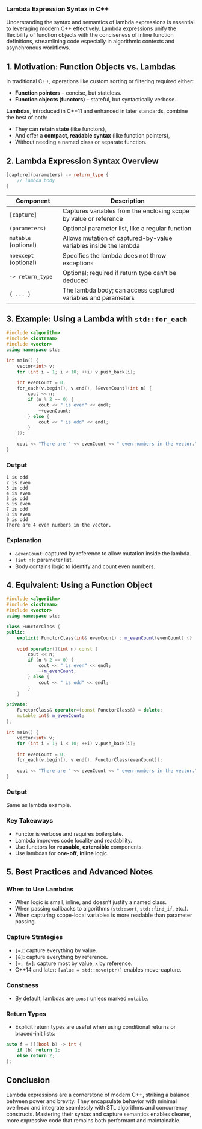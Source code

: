 ### Lambda Expression Syntax in C++

Understanding the syntax and semantics of lambda expressions is essential to leveraging modern C++ effectively. Lambda expressions unify the flexibility of function objects with the conciseness of inline function definitions, streamlining code especially in algorithmic contexts and asynchronous workflows.

## **1. Motivation: Function Objects vs. Lambdas**

In traditional C++, operations like custom sorting or filtering required either:

- **Function pointers** – concise, but stateless.
- **Function objects (functors)** – stateful, but syntactically verbose.

**Lambdas**, introduced in C++11 and enhanced in later standards, combine the best of both:

- They can **retain state** (like functors),
- And offer a **compact, readable syntax** (like function pointers),
- Without needing a named class or separate function.

## **2. Lambda Expression Syntax Overview**

```cpp
[capture](parameters) -> return_type {
    // lambda body
}
```

| Component             | Description                                                       |
| --------------------- | ----------------------------------------------------------------- |
| `[capture]`           | Captures variables from the enclosing scope by value or reference |
| `(parameters)`        | Optional parameter list, like a regular function                  |
| `mutable` (optional)  | Allows mutation of captured-by-value variables inside the lambda  |
| `noexcept` (optional) | Specifies the lambda does not throw exceptions                    |
| `-> return_type`      | Optional; required if return type can't be deduced                |
| `{ ... }`             | The lambda body; can access captured variables and parameters     |

## **3. Example: Using a Lambda with `std::for_each`**

```cpp
#include <algorithm>
#include <iostream>
#include <vector>
using namespace std;

int main() {
    vector<int> v;
    for (int i = 1; i < 10; ++i) v.push_back(i);

    int evenCount = 0;
    for_each(v.begin(), v.end(), [&evenCount](int n) {
        cout << n;
        if (n % 2 == 0) {
            cout << " is even" << endl;
            ++evenCount;
        } else {
            cout << " is odd" << endl;
        }
    });

    cout << "There are " << evenCount << " even numbers in the vector." << endl;
}
```

### **Output**

```
1 is odd
2 is even
3 is odd
4 is even
5 is odd
6 is even
7 is odd
8 is even
9 is odd
There are 4 even numbers in the vector.
```

### **Explanation**

- `&evenCount`: captured by reference to allow mutation inside the lambda.
- `(int n)`: parameter list.
- Body contains logic to identify and count even numbers.

## **4. Equivalent: Using a Function Object**

```cpp
#include <algorithm>
#include <iostream>
#include <vector>
using namespace std;

class FunctorClass {
public:
    explicit FunctorClass(int& evenCount) : m_evenCount(evenCount) {}

    void operator()(int n) const {
        cout << n;
        if (n % 2 == 0) {
            cout << " is even" << endl;
            ++m_evenCount;
        } else {
            cout << " is odd" << endl;
        }
    }

private:
    FunctorClass& operator=(const FunctorClass&) = delete;
    mutable int& m_evenCount;
};

int main() {
    vector<int> v;
    for (int i = 1; i < 10; ++i) v.push_back(i);

    int evenCount = 0;
    for_each(v.begin(), v.end(), FunctorClass(evenCount));

    cout << "There are " << evenCount << " even numbers in the vector." << endl;
}
```

### **Output**

Same as lambda example.

### **Key Takeaways**

- Functor is verbose and requires boilerplate.
- Lambda improves code locality and readability.
- Use functors for **reusable**, **extensible** components.
- Use lambdas for **one-off**, **inline** logic.

## **5. Best Practices and Advanced Notes**

### **When to Use Lambdas**

- When logic is small, inline, and doesn’t justify a named class.
- When passing callbacks to algorithms (`std::sort`, `std::find_if`, etc.).
- When capturing scope-local variables is more readable than parameter passing.

### **Capture Strategies**

- `[=]`: capture everything by value.
- `[&]`: capture everything by reference.
- `[=, &x]`: capture most by value, `x` by reference.
- C++14 and later: `[value = std::move(ptr)]` enables move-capture.

### **Constness**

- By default, lambdas are `const` unless marked `mutable`.

### **Return Types**

- Explicit return types are useful when using conditional returns or braced-init lists:

```cpp
auto f = [](bool b) -> int {
    if (b) return 1;
    else return 2;
};
```

## **Conclusion**

Lambda expressions are a cornerstone of modern C++, striking a balance between power and brevity. They encapsulate behavior with minimal overhead and integrate seamlessly with STL algorithms and concurrency constructs. Mastering their syntax and capture semantics enables cleaner, more expressive code that remains both performant and maintainable.
